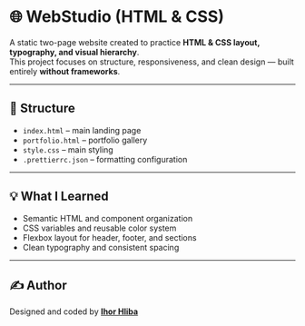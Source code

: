 # 🌐 WebStudio (HTML & CSS)

A static two-page website created to practice **HTML & CSS layout, typography, and visual hierarchy**.  
This project focuses on structure, responsiveness, and clean design — built entirely **without frameworks**.

---

## 📁 Structure
- `index.html` – main landing page  
- `portfolio.html` – portfolio gallery  
- `style.css` – main styling  
- `.prettierrc.json` – formatting configuration  

---

## 💡 What I Learned
- Semantic HTML and component organization  
- CSS variables and reusable color system  
- Flexbox layout for header, footer, and sections  
- Clean typography and consistent spacing  

---

## ✍️ Author
Designed and coded by [**Ihor Hliba**](https://www.linkedin.com/in/ihorhliba)
